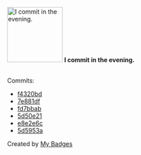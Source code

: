 <img src="https://my-badges.github.io/my-badges/evening-commits.png" alt="I commit in the evening." title="I commit in the evening." width="128">
<strong>I commit in the evening.</strong>
<br><br>

Commits:

- <a href="https://github.com/mayannaoliveira/mayannaoliveira/commit/f4320bdb65acae1d5c0f150ff6bb3a1ccaedfe4f">f4320bd</a>
- <a href="https://github.com/mayannaoliveira/mayannaoliveira/commit/7e881dfa269d9f21baa02e1d726b843af46d29ee">7e881df</a>
- <a href="https://github.com/mayannaoliveira/mayannaoliveira/commit/fd7bbab30e7094814218400647f58be90c3a94d9">fd7bbab</a>
- <a href="https://github.com/mayannaoliveira/mayannaoliveira/commit/5d50e2149cf5a15db83c0d4f6cd80af9794dc5a1">5d50e21</a>
- <a href="https://github.com/mayannaoliveira/mayannaoliveira/commit/e8e2e6c0eb0e52e6e9f39b8049c2b86f13e4c5d6">e8e2e6c</a>
- <a href="https://github.com/mayannaoliveira/mayannaoliveira/commit/5d5953a32fbbe2f39d5c752d8157e1084d9b6d43">5d5953a</a>


Created by <a href="https://github.com/my-badges/my-badges">My Badges</a>